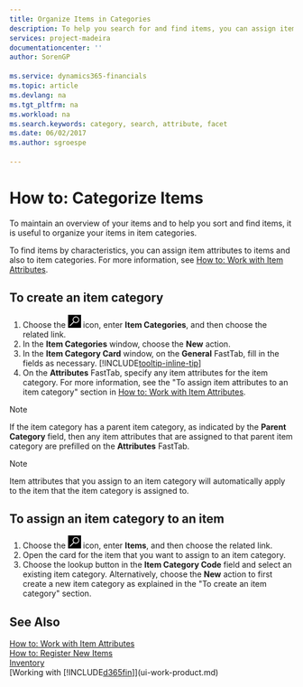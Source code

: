 ```yaml
---
title: Organize Items in Categories
description: To help you search for and find items, you can assign item attributes and organize items in categories.
services: project-madeira
documentationcenter: ''
author: SorenGP

ms.service: dynamics365-financials
ms.topic: article
ms.devlang: na
ms.tgt_pltfrm: na
ms.workload: na
ms.search.keywords: category, search, attribute, facet
ms.date: 06/02/2017
ms.author: sgroespe

---
```

# How to: Categorize Items
To maintain an overview of your items and to help you sort and find items, it is useful to organize your items in item categories.

To find items by characteristics, you can assign item attributes to items and also to item categories. For more information, see [How to: Work with Item Attributes](inventory-how-work-item-attributes.md).

## To create an item category
1. Choose the ![Search for Page or Report](media/ui-search/search_small.png "Search for Page or Report icon") icon, enter **Item Categories**, and then choose the related link.
2. In the **Item Categories** window, choose the **New** action.
3. In the **Item Category Card** window, on the **General** FastTab, fill in the fields as necessary. [!INCLUDE[tooltip-inline-tip](includes/tooltip-inline-tip_md.md)]
4. On the **Attributes** FastTab, specify any item attributes for the item category. For more information, see the "To assign item attributes to an item category" section in [How to: Work with Item Attributes](inventory-how-work-item-attributes.md).

> [!NOTE]  
>   If the item category has a parent item category, as indicated by the **Parent Category** field, then any item attributes that are assigned to that parent item category are prefilled on the **Attributes** FastTab.

> [!NOTE]  
>   Item attributes that you assign to an item category will automatically apply to the item that the item category is assigned to.

## To assign an item category to an item
1. Choose the ![Search for Page or Report](media/ui-search/search_small.png "Search for Page or Report icon") icon, enter **Items**, and then choose the related link.
2. Open the card for the item that you want to assign to an item category.
3. Choose the lookup button in the **Item Category Code** field and select an existing item category. Alternatively, choose the **New** action to first create a new item category as explained in the "To create an item category" section.

## See Also
[How to: Work with Item Attributes](inventory-how-work-item-attributes.md)  
[How to: Register New Items](inventory-how-register-new-items.md)  
[Inventory](inventory-manage-inventory.md)  
[Working with [!INCLUDE[d365fin](includes/d365fin_md.md)]](ui-work-product.md)

